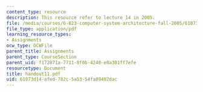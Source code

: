 ```yaml
---
content_type: resource
description: This resource refer to lecture 14 in 2005.
file: /media/courses/6-823-computer-system-architecture-fall-2005/61873d14afed782c5a5354fa89402dac_handout11.pdf
file_type: application/pdf
learning_resource_types:
- Assignments
ocw_type: OCWFile
parent_title: Assignments
parent_type: CourseSection
parent_uid: f172871a-7711-8f0b-4240-e0a301ff7efe
resourcetype: Document
title: handout11.pdf
uid: 61873d14-afed-782c-5a53-54fa89402dac
---
```

